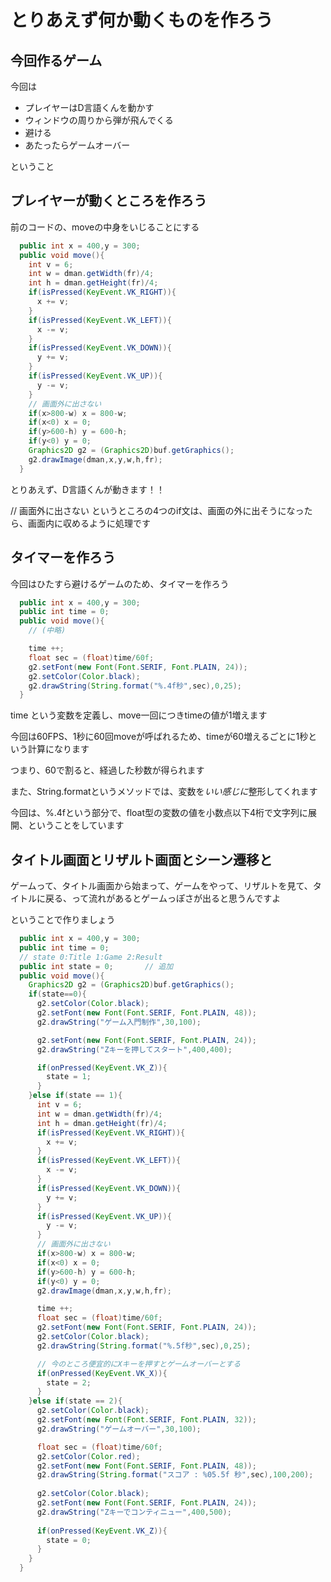# とりあえず何か動くものを作ろう

## 今回作るゲーム

今回は

- プレイヤーはD言語くんを動かす
- ウィンドウの周りから弾が飛んでくる
- 避ける
- あたったらゲームオーバー

ということ

## プレイヤーが動くところを作ろう

前のコードの、moveの中身をいじることにする

```java
  public int x = 400,y = 300;
  public void move(){
    int v = 6;
    int w = dman.getWidth(fr)/4;
    int h = dman.getHeight(fr)/4;
    if(isPressed(KeyEvent.VK_RIGHT)){
      x += v;
    }
    if(isPressed(KeyEvent.VK_LEFT)){
      x -= v;
    }
    if(isPressed(KeyEvent.VK_DOWN)){
      y += v;
    }
    if(isPressed(KeyEvent.VK_UP)){
      y -= v;
    }
    // 画面外に出さない
    if(x>800-w) x = 800-w;
    if(x<0) x = 0;
    if(y>600-h) y = 600-h;
    if(y<0) y = 0;
    Graphics2D g2 = (Graphics2D)buf.getGraphics();
    g2.drawImage(dman,x,y,w,h,fr);
  }
```

とりあえず、D言語くんが動きます！！

// 画面外に出さない というところの4つのif文は、画面の外に出そうになったら、画面内に収めるように処理です

## タイマーを作ろう

今回はひたすら避けるゲームのため、タイマーを作ろう

```java
  public int x = 400,y = 300;
  public int time = 0;
  public void move(){
    // (中略)

    time ++;
    float sec = (float)time/60f;
    g2.setFont(new Font(Font.SERIF, Font.PLAIN, 24));
    g2.setColor(Color.black);
    g2.drawString(String.format("%.4f秒",sec),0,25);
  }
```

time という変数を定義し、move一回につきtimeの値が1増えます

今回は60FPS、1秒に60回moveが呼ばれるため、timeが60増えるごとに1秒という計算になります

つまり、60で割ると、経過した秒数が得られます

また、String.formatというメソッドでは、変数を*いい感じに*整形してくれます

今回は、%.4fという部分で、float型の変数の値を小数点以下4桁で文字列に展開、ということをしています

## タイトル画面とリザルト画面とシーン遷移と

ゲームって、タイトル画面から始まって、ゲームをやって、リザルトを見て、タイトルに戻る、って流れがあるとゲームっぽさが出ると思うんですよ

ということで作りましょう

``` java
  public int x = 400,y = 300;
  public int time = 0;
  // state 0:Title 1:Game 2:Result
  public int state = 0;       // 追加
  public void move(){
    Graphics2D g2 = (Graphics2D)buf.getGraphics();
    if(state==0){
      g2.setColor(Color.black);
      g2.setFont(new Font(Font.SERIF, Font.PLAIN, 48));
      g2.drawString("ゲーム入門制作",30,100);

      g2.setFont(new Font(Font.SERIF, Font.PLAIN, 24));
      g2.drawString("Zキーを押してスタート",400,400);

      if(onPressed(KeyEvent.VK_Z)){
        state = 1;
      }
    }else if(state == 1){
      int v = 6;
      int w = dman.getWidth(fr)/4;
      int h = dman.getHeight(fr)/4;
      if(isPressed(KeyEvent.VK_RIGHT)){
        x += v;
      }
      if(isPressed(KeyEvent.VK_LEFT)){
        x -= v;
      }
      if(isPressed(KeyEvent.VK_DOWN)){
        y += v;
      }
      if(isPressed(KeyEvent.VK_UP)){
        y -= v;
      }
      // 画面外に出さない
      if(x>800-w) x = 800-w;
      if(x<0) x = 0;
      if(y>600-h) y = 600-h;
      if(y<0) y = 0;
      g2.drawImage(dman,x,y,w,h,fr);

      time ++;
      float sec = (float)time/60f;
      g2.setFont(new Font(Font.SERIF, Font.PLAIN, 24));
      g2.setColor(Color.black);
      g2.drawString(String.format("%.5f秒",sec),0,25);

      // 今のところ便宜的にXキーを押すとゲームオーバーとする
      if(onPressed(KeyEvent.VK_X)){
        state = 2;
      }
    }else if(state == 2){
      g2.setColor(Color.black);
      g2.setFont(new Font(Font.SERIF, Font.PLAIN, 32));
      g2.drawString("ゲームオーバー",30,100);

      float sec = (float)time/60f;
      g2.setColor(Color.red);
      g2.setFont(new Font(Font.SERIF, Font.PLAIN, 48));
      g2.drawString(String.format("スコア : %05.5f 秒",sec),100,200);
      
      g2.setColor(Color.black);
      g2.setFont(new Font(Font.SERIF, Font.PLAIN, 24));
      g2.drawString("Zキーでコンティニュー",400,500);
      
      if(onPressed(KeyEvent.VK_Z)){
        state = 0;
      }
    }
  }
```

